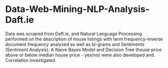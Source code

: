 # Data-Web-Mining-NLP-Analysis-Daft.ie
Data was scraped from Daft.ie, and Natural Language Processing performed on the description of house listings with term frequency–inverse document frequency analysed as well as bi-grams and Sentiments (Sentiment Analysis). A Naive Bayes Model and Decision Tree (house price above or below median house price - yes/no) were also developed and. Correlation investigated.

